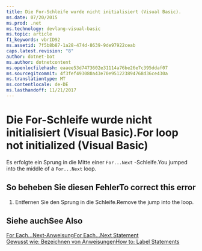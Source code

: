 ```yaml
---
title: Die For-Schleife wurde nicht initialisiert (Visual Basic).
ms.date: 07/20/2015
ms.prod: .net
ms.technology: devlang-visual-basic
ms.topic: article
f1_keywords: vbrID92
ms.assetid: 7f5b8b87-1a28-474d-8639-9de97922ceab
caps.latest.revision: "8"
author: dotnet-bot
ms.author: dotnetcontent
ms.openlocfilehash: eaaee53d7473602e31114a76be26e7c395ddaf07
ms.sourcegitcommit: 4f3fef493080a43e70e951223894768d36ce430a
ms.translationtype: MT
ms.contentlocale: de-DE
ms.lasthandoff: 11/21/2017
---
```

# <a name="for-loop-not-initialized-visual-basic"></a><span data-ttu-id="c6cba-102">Die For-Schleife wurde nicht initialisiert (Visual Basic).</span><span class="sxs-lookup"><span data-stu-id="c6cba-102">For loop not initialized (Visual Basic)</span></span>
<span data-ttu-id="c6cba-103">Es erfolgte ein Sprung in die Mitte einer `For...Next` -Schleife.</span><span class="sxs-lookup"><span data-stu-id="c6cba-103">You jumped into the middle of a `For...Next` loop.</span></span>  
  
## <a name="to-correct-this-error"></a><span data-ttu-id="c6cba-104">So beheben Sie diesen Fehler</span><span class="sxs-lookup"><span data-stu-id="c6cba-104">To correct this error</span></span>  
  
1.  <span data-ttu-id="c6cba-105">Entfernen Sie den Sprung in die Schleife.</span><span class="sxs-lookup"><span data-stu-id="c6cba-105">Remove the jump into the loop.</span></span>  
  
## <a name="see-also"></a><span data-ttu-id="c6cba-106">Siehe auch</span><span class="sxs-lookup"><span data-stu-id="c6cba-106">See Also</span></span>  
 [<span data-ttu-id="c6cba-107">For Each...Next-Anweisung</span><span class="sxs-lookup"><span data-stu-id="c6cba-107">For Each...Next Statement</span></span>](../../visual-basic/language-reference/statements/for-each-next-statement.md)  
 [<span data-ttu-id="c6cba-108">Gewusst wie: Bezeichnen von Anweisungen</span><span class="sxs-lookup"><span data-stu-id="c6cba-108">How to: Label Statements</span></span>](../../visual-basic/programming-guide/program-structure/how-to-label-statements.md)
